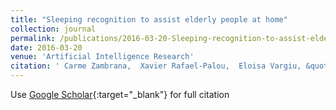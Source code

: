 ```yaml
---
title: "Sleeping recognition to assist elderly people at home"
collection: journal
permalink: /publications/2016-03-20-Sleeping-recognition-to-assist-elderly-people-at-home
date: 2016-03-20
venue: 'Artificial Intelligence Research'
citation: ' Carme Zambrana,  Xavier Rafael-Palou,  Eloisa Vargiu, &quot;Sleeping recognition to assist elderly people at home.&quot; Artificial Intelligence Research, 2016.'
---
```

Use [Google Scholar](https://scholar.google.com/scholar?q=Sleeping+recognition+to+assist+elderly+people+at+home){:target="_blank"} for full citation
